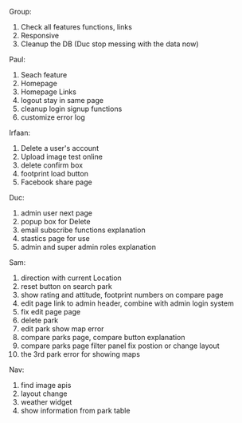 Group:
1. Check all features functions, links
2. Responsive
3. Cleanup the DB (Duc stop messing with the data now)

Paul:
1. Seach feature
2. Homepage
3. Homepage Links
4. logout stay in same page
5. cleanup login signup functions
6. customize error log

Irfaan:
1. Delete a user's account
2. Upload image test online
3. delete confirm box
4. footprint load button
5. Facebook share page

Duc:
1. admin user next page
2. popup box for Delete
3. email subscribe functions explanation
4. stastics page for use
5. admin and super admin roles explanation

Sam:
1. direction with current Location
2. reset button on search park
3. show rating and attitude, footprint numbers on compare page
4. edit page link to admin header, combine with admin login system
5. fix edit page page
6. delete park
7. edit park show map error
8. compare parks page, compare button explanation
9. compare parks page filter panel fix postion or change layout
10. the 3rd park error for showing maps

Nav:
1. find image apis
2. layout change
3. weather widget
4. show information from park table
